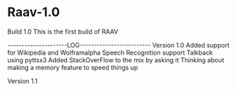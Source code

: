 # Raav-1.0
Build 1.0
This is the first build of RAAV


---------------------LOG-------------------------
  Version 1.0
Added support for Wikipedia and Wolframalpha
Speech Recognition support
Talkback using pyttsx3
Added StackOverFlow to the mix by asking it 
Thinking about making a memory feature to speed things up

  Version 1.1
